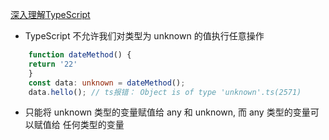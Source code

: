 [深入理解TypeScript](https://jkchao.github.io/typescript-book-chinese/)
- TypeScript 不允许我们对类型为 unknown 的值执行任意操作
```ts
    function dateMethod() {
    return '22'
    }
    const data: unknown = dateMethod();
    data.hello(); // ts报错： Object is of type 'unknown'.ts(2571)
```
- 只能将 unknown 类型的变量赋值给 any 和 unknown, 而 any 类型的变量可以赋值给 任何类型的变量